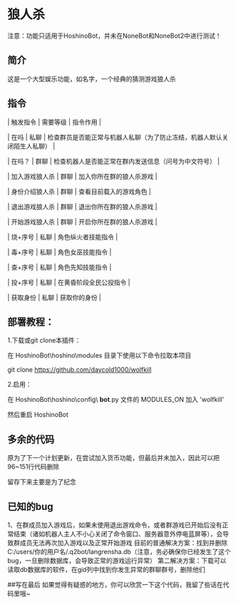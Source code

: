 # 狼人杀
注意：功能只适用于HoshinoBot，并未在NoneBot和NoneBot2中进行测试！

## 简介
这是一个大型娱乐功能，如名字，一个经典的猜测游戏狼人杀

## 指令
| 触发指令 | 需要等级 | 指令作用 |

| 在吗 | 私聊 | 检查群员是否能正常与机器人私聊（为了防止冻结，机器人默认关闭陌生人私聊） |

| 在吗？ | 群聊 | 检查机器人是否能正常在群内发送信息（问号为中文符号） |

| 加入游戏狼人杀 | 群聊 | 加入你所在群的狼人杀游戏 |

| 身份介绍狼人杀 | 群聊 | 查看目前载入的游戏角色 |

| 退出游戏狼人杀 | 群聊 | 退出你所在群的狼人杀游戏 |

| 开始游戏狼人杀 | 群聊 | 开启你所在群的狼人杀游戏 |

| 烧+序号 | 私聊 | 角色纵火者技能指令 |

| 毒+序号 | 私聊 | 角色女巫技能指令 |

| 查+序号 | 私聊 | 角色先知技能指令 |

| 投+序号 | 私聊 | 在黄昏阶段全民公投指令 |

| 获取身份 | 私聊 | 获取你的身份 |

## 部署教程：
1.下载或git clone本插件：

在 HoshinoBot\hoshino\modules 目录下使用以下命令拉取本项目

git clone https://github.com/daycold1000/wolfkill

2.启用：

在 HoshinoBot\hoshino\config\ **bot**.py 文件的 MODULES_ON 加入 'wolfkill'

然后重启 HoshinoBot

## 多余的代码
原为了下一个计划更新，在尝试加入货币功能，但最后并未加入，因此可以把96~151行代码删除

留存下来主要是为了纪念

## 已知的bug
1、在群成员加入游戏后，如果未使用退出游戏命令，或者群游戏已开始后没有正常结束（诸如机器人主人不小心关闭了命令窗口、服务器意外停电蓝屏等），会导致群成员无法再次加入游戏以及正常开始游戏
目前的普通解决方案：找到并删除C:/users/你的用户名/.q2bot/langrensha.db（注意，务必确保你已经发生了这个bug，一旦删除数据库，会导致正常的游戏运行异常）
第二解决方案：下载可以读取db数据库的软件，在gid列中找到你发生异常的群聊群号，删除他们

##写在最后
如果觉得有疑惑的地方，你可以欣赏一下这个代码，我留了些话在代码里哦~